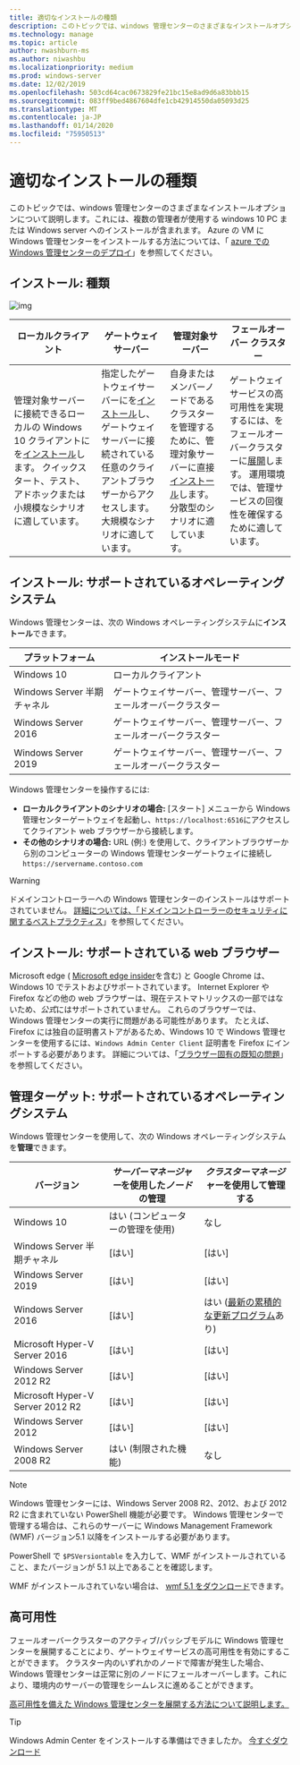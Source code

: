 ```yaml
---
title: 適切なインストールの種類
description: このトピックでは、windows 管理センターのさまざまなインストールオプションについて説明します。これには、複数の管理者が使用する windows 10 PC または Windows server へのインストールが含まれます。
ms.technology: manage
ms.topic: article
author: nwashburn-ms
ms.author: niwashbu
ms.localizationpriority: medium
ms.prod: windows-server
ms.date: 12/02/2019
ms.openlocfilehash: 503cd64cac0673829fe21bc15e8ad9d6a83bbb15
ms.sourcegitcommit: 083ff9bed4867604dfe1cb42914550da05093d25
ms.translationtype: MT
ms.contentlocale: ja-JP
ms.lasthandoff: 01/14/2020
ms.locfileid: "75950513"
---
```

# <a name="what-type-of-installation-is-right-for-you"></a>適切なインストールの種類

このトピックでは、windows 管理センターのさまざまなインストールオプションについて説明します。これには、複数の管理者が使用する windows 10 PC または Windows server へのインストールが含まれます。 Azure の VM に Windows 管理センターをインストールする方法については、「 [azure での Windows 管理センターのデプロイ](../azure/deploy-wac-in-azure.md)」を参照してください。

## <a name="installation-types"></a>インストール: 種類

![img](../media/deployment-options/install-options.PNG)

| ローカルクライアント                                | ゲートウェイ サーバー                                  | 管理対象サーバー                               | フェールオーバー クラスター                           |
|---------------------------------------------|-------------------------------------------------|----------------------------------------------|--------------------------------------------|
| 管理対象サーバーに接続できるローカルの Windows 10 クライアントにを[インストール](../deploy/install.md)します。  クイックスタート、テスト、アドホックまたは小規模なシナリオに適しています。 |指定したゲートウェイサーバーにを[インストール](../deploy/install.md)し、ゲートウェイサーバーに接続されている任意のクライアントブラウザーからアクセスします。  大規模なシナリオに適しています。 | 自身またはメンバーノードであるクラスターを管理するために、管理対象サーバーに直接[インストール](../deploy/install.md)します。  分散型のシナリオに適しています。 | ゲートウェイサービスの高可用性を実現するには、をフェールオーバークラスターに[展開](#high-availability)します。 運用環境では、管理サービスの回復性を確保するために適しています。 |

## <a name="installation-supported-operating-systems"></a>インストール: サポートされているオペレーティングシステム

Windows 管理センターは、次の Windows オペレーティングシステムに**インストール**できます。

| **プラットフォーム**                       | **インストールモード** |
| -----------------------------------| --------------------- |
| Windows 10                         | ローカルクライアント |
| Windows Server 半期チャネル | ゲートウェイサーバー、管理サーバー、フェールオーバークラスター |
| Windows Server 2016                | ゲートウェイサーバー、管理サーバー、フェールオーバークラスター |
| Windows Server 2019                | ゲートウェイサーバー、管理サーバー、フェールオーバークラスター |

Windows 管理センターを操作するには:

- **ローカルクライアントのシナリオの場合:** [スタート] メニューから Windows 管理センターゲートウェイを起動し、`https://localhost:6516`にアクセスしてクライアント web ブラウザーから接続します。
- **その他のシナリオの場合:** URL (例:) を使用して、クライアントブラウザーから別のコンピューターの Windows 管理センターゲートウェイに接続し `https://servername.contoso.com`

> [!WARNING]
> ドメインコントローラーへの Windows 管理センターのインストールはサポートされていません。 [詳細については、「ドメインコントローラーのセキュリティに関するベストプラクティス](https://docs.microsoft.com/windows-server/identity/ad-ds/plan/security-best-practices/securing-domain-controllers-against-attack)」を参照してください。

## <a name="installation-supported-web-browsers"></a>インストール: サポートされている web ブラウザー

Microsoft edge ( [Microsoft edge insider](https://microsoftedgeinsider.com)を含む) と Google Chrome は、Windows 10 でテストおよびサポートされています。 Internet Explorer や Firefox などの他の web ブラウザーは、現在テストマトリックスの一部ではないため、*公式*にはサポートされていません。 これらのブラウザーでは、Windows 管理センターの実行に問題がある可能性があります。 たとえば、Firefox には独自の証明書ストアがあるため、Windows 10 で Windows 管理センターを使用するには、`Windows Admin Center Client` 証明書を Firefox にインポートする必要があります。 詳細については、「[ブラウザー固有の既知の問題](../support/known-issues.md#browser-specific-issues)」を参照してください。

## <a name="management-target-supported-operating-systems"></a>管理ターゲット: サポートされているオペレーティングシステム

Windows 管理センターを使用して、次の Windows オペレーティングシステムを**管理**できます。

| バージョン | *サーバーマネージャー*を使用した*ノード*の管理 | *クラスターマネージャー*を使用して管理する |
| ------------------------- |--------------- | ----- |
| Windows 10 | はい (コンピューターの管理を使用) | なし |
| Windows Server 半期チャネル | [はい] | [はい] |
| Windows Server 2019 | [はい] | [はい] |
| Windows Server 2016 | [はい] | はい ([最新の累積的な更新プログラム](../use/manage-hyper-converged.md#prepare-your-windows-server-2016-cluster-for-windows-admin-center)あり) |
| Microsoft Hyper-V Server 2016 | [はい] | [はい] |
| Windows Server 2012 R2 | [はい] | [はい] |
| Microsoft Hyper-V Server 2012 R2 | [はい] | [はい] |
| Windows Server 2012 | [はい] | [はい] |
| Windows Server 2008 R2 | はい (制限された機能) | なし |

> [!NOTE]
> Windows 管理センターには、Windows Server 2008 R2、2012、および 2012 R2 に含まれていない PowerShell 機能が必要です。 Windows 管理センターで管理する場合は、これらのサーバーに Windows Management Framework (WMF) バージョン5.1 以降をインストールする必要があります。
> 
> PowerShell で `$PSVersiontable` を入力して、WMF がインストールされていること、またバージョンが 5.1 以上であることを確認します。 
> 
> WMF がインストールされていない場合は、 [wmf 5.1 をダウンロード](https://www.microsoft.com/download/details.aspx?id=54616)できます。

## <a name="high-availability"></a>高可用性

フェールオーバークラスターのアクティブ/パッシブモデルに Windows 管理センターを展開することにより、ゲートウェイサービスの高可用性を有効にすることができます。 クラスター内のいずれかのノードで障害が発生した場合、Windows 管理センターは正常に別のノードにフェールオーバーします。これにより、環境内のサーバーの管理をシームレスに進めることができます。

[高可用性を備えた Windows 管理センターを展開する方法について説明します。](../deploy/high-availability.md)

> [!Tip]
> Windows Admin Center をインストールする準備はできましたか。 [今すぐダウンロード](https://aka.ms/windowsadmincenter)
